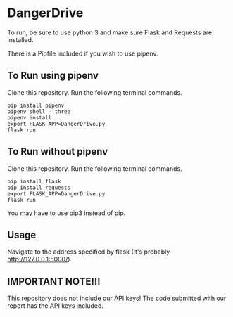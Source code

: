 # DangerDrive

To run, be sure to use python 3 and make sure Flask and Requests are installed.

There is a Pipfile included if you wish to use pipenv.

## To Run using pipenv
Clone this repository.
Run the following terminal commands.
```
pip install pipenv
pipenv shell --three
pipenv install
export FLASK_APP=DangerDrive.py
flask run
```

## To Run without pipenv
Clone this repository.
Run the following terminal commands.
```
pip install flask
pip install requests
export FLASK_APP=DangerDrive.py
flask run
```
You may have to use pip3 instead of pip.

## Usage
Navigate to the address specified by flask (It's probably http://127.0.0.1:5000/).

## IMPORTANT NOTE!!!
This repository does not include our API keys!  The code submitted with our report has the API keys included.